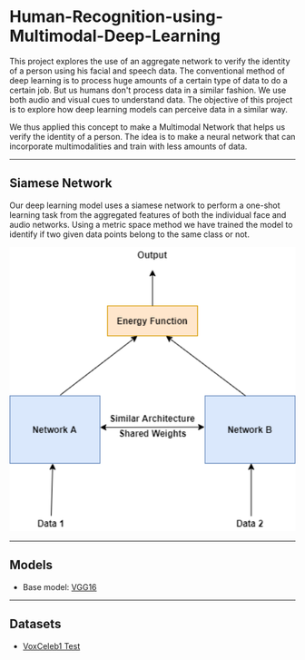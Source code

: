 # Human-Recognition-using-Multimodal-Deep-Learning

This project explores the use of an aggregate network to verify the identity of a person using his facial and speech data.
The conventional method of deep learning is to process huge amounts of a certain type of data to do a certain job. But us humans don't 
process data in a similar fashion. We use both audio and visual cues to understand data. The objective of this project is to explore 
how deep learning models can perceive data in a similar way. 

We thus applied this concept to make a Multimodal Network that helps us verify the identity of a person. The idea is to make a neural 
network that can incorporate multimodalities and train with less amounts of data.

***
## Siamese Network

Our deep learning model uses a siamese network to perform a one-shot learning task from the aggregated features of both the individual face and audio networks. Using a metric space method we have trained the model to identify if two given data points belong to the same class or not.

<p align='center'>
    <img src="./images/image1.png" alt="Sample" style="text-align:center; width: 600px;"/>
</p>

***
## Models

+ Base model: [VGG16](https://arxiv.org/abs/1409.1556)

***
## Datasets

+ [VoxCeleb1 Test](https://www.robots.ox.ac.uk/~vgg/data/voxceleb/vox1.html)